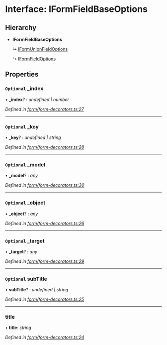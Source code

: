 # Interface: IFormFieldBaseOptions

## Hierarchy

* **IFormFieldBaseOptions**

  ↳ [IFormUnionFieldOptions](iformunionfieldoptions.md)

  ↳ [IFormFieldOptions](iformfieldoptions.md)

## Properties

### `Optional` _index

• **_index**? : *undefined | number*

*Defined in [form/form-decorators.ts:27](https://github.com/TNOCS/csnext/blob/b9521f0/packages/cs-core/src/form/form-decorators.ts#L27)*

___

### `Optional` _key

• **_key**? : *undefined | string*

*Defined in [form/form-decorators.ts:28](https://github.com/TNOCS/csnext/blob/b9521f0/packages/cs-core/src/form/form-decorators.ts#L28)*

___

### `Optional` _model

• **_model**? : *any*

*Defined in [form/form-decorators.ts:30](https://github.com/TNOCS/csnext/blob/b9521f0/packages/cs-core/src/form/form-decorators.ts#L30)*

___

### `Optional` _object

• **_object**? : *any*

*Defined in [form/form-decorators.ts:26](https://github.com/TNOCS/csnext/blob/b9521f0/packages/cs-core/src/form/form-decorators.ts#L26)*

___

### `Optional` _target

• **_target**? : *any*

*Defined in [form/form-decorators.ts:29](https://github.com/TNOCS/csnext/blob/b9521f0/packages/cs-core/src/form/form-decorators.ts#L29)*

___

### `Optional` subTitle

• **subTitle**? : *undefined | string*

*Defined in [form/form-decorators.ts:25](https://github.com/TNOCS/csnext/blob/b9521f0/packages/cs-core/src/form/form-decorators.ts#L25)*

___

###  title

• **title**: *string*

*Defined in [form/form-decorators.ts:24](https://github.com/TNOCS/csnext/blob/b9521f0/packages/cs-core/src/form/form-decorators.ts#L24)*
